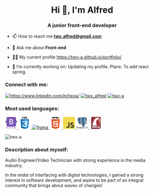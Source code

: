 <h1 align="center">Hi 👋, I'm Alfred</h1>
<h3 align="center">A junior front-end developer</h3>


- 📫 How to reach me **twx.alfred@gmail.com**

- 💬 Ask me about **Front-end**

- 👨‍💻 My current profile https://twx-a.github.io/portfolio/

- 🔭 I’m currently working on: Updating my profile. Plans: To add react spring.


<h3 align="left">Connect with me:</h3>
<p align="left">
<a href="https://linkedin.com/in/https://www.linkedin.com/in/twxa/" target="blank"><img align="center" src="https://raw.githubusercontent.com/rahuldkjain/github-profile-readme-generator/master/src/images/icons/Social/linked-in-alt.svg" alt="https://www.linkedin.com/in/twxa/" height="30" width="40" /></a>
<a href="https://www.hackerrank.com/twx_alfred" target="blank"><img align="center" src="https://raw.githubusercontent.com/rahuldkjain/github-profile-readme-generator/master/src/images/icons/Social/hackerrank.svg" alt="twx_alfred" height="30" width="40" /></a>
<a href="https://www.leetcode.com/twx-a" target="blank"><img align="center" src="https://raw.githubusercontent.com/rahuldkjain/github-profile-readme-generator/master/src/images/icons/Social/leet-code.svg" alt="twx-a" height="30" width="40" /></a>
</p>

<h3 align="left">Most used languages:</h3>
<p align="left"> <a href="https://getbootstrap.com" target="_blank" rel="noreferrer"> <img src="https://raw.githubusercontent.com/devicons/devicon/master/icons/bootstrap/bootstrap-plain-wordmark.svg" alt="bootstrap" width="40" height="40"/> </a> <a href="https://www.w3schools.com/css/" target="_blank" rel="noreferrer"> <img src="https://raw.githubusercontent.com/devicons/devicon/master/icons/css3/css3-original-wordmark.svg" alt="css3" width="40" height="40"/> </a> <a href="https://www.figma.com/" target="_blank" rel="noreferrer"> <img src="https://www.vectorlogo.zone/logos/figma/figma-icon.svg" alt="figma" width="40" height="40"/> </a> <a href="https://www.w3.org/html/" target="_blank" rel="noreferrer"> <img src="https://raw.githubusercontent.com/devicons/devicon/master/icons/html5/html5-original-wordmark.svg" alt="html5" width="40" height="40"/> </a> <a href="https://developer.mozilla.org/en-US/docs/Web/JavaScript" target="_blank" rel="noreferrer"> <img src="https://raw.githubusercontent.com/devicons/devicon/master/icons/javascript/javascript-original.svg" alt="javascript" width="40" height="40"/> </a> <a href="https://www.postgresql.org" target="_blank" rel="noreferrer"> <img src="https://raw.githubusercontent.com/devicons/devicon/master/icons/postgresql/postgresql-original-wordmark.svg" alt="postgresql" width="40" height="40"/> </a> <a href="https://rubyonrails.org" target="_blank" rel="noreferrer"> <img src="https://raw.githubusercontent.com/devicons/devicon/master/icons/rails/rails-original-wordmark.svg" alt="rails" width="40" height="40"/> </a> </p>

<p align="left"> <img src="https://komarev.com/ghpvc/?username=twx-a&label=Profile%20views&color=0e75b6&style=flat" alt="twx-a" /> </p>

<h3 align="left">Description about myself:</h3>
<p align="left"> Audio Engineer/Video Technician with strong experience in the media industry. </p>
<p align="left">In the midst of interfacing with digital technologies, I gained a strong interest in software development, and aspire to be part of an integral community that brings about waves of changes! </p>

